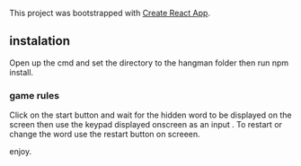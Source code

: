This project was bootstrapped with [Create React App](https://github.com/facebook/create-react-app).

## instalation

Open up the cmd and set the directory to the hangman folder then run npm install. 

### game rules

Click on the start button and wait for the hidden word to be displayed on the screen then use the keypad displayed onscreen as an input .
To restart or change the word use the restart button on screeen.

enjoy.
